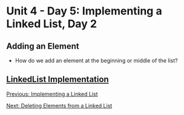 # Unit 4 - Day 5: Implementing a Linked List, Day 2

## Adding an Element
  * How do we add an element at the beginning or middle of the list?

## [LinkedList Implementation](https://github.com/blwatkins/Data-Structures-From-A-New-Perspective/tree/master/4_LinkedLists/LectureExamples/Day5/LinkedList/src)
  
[Previous: Implementing a Linked List](day4.md)

[Next: Deleting Elements from a Linked List](homework.md)
